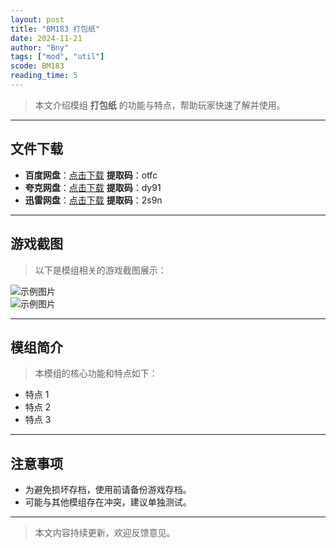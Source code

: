 ```yaml
---
layout: post
title: "BM183 打包纸"
date: 2024-11-21
author: "Bny"
tags: ["mod", "util"]
scode: BM183
reading_time: 5
---
```


> 本文介绍模组 **打包纸** 的功能与特点，帮助玩家快速了解并使用。

---





## 文件下载
- **百度网盘**：[点击下载](https://pan.baidu.com/s/1pxTFNUTly3WKZJGenNbV6g?pwd=otfc)  **提取码**：otfc  
- **夸克网盘**：[点击下载](https://pan.quark.cn/s/923cba22c43c?pwd=dy91)  **提取码**：dy91  
- **迅雷网盘**：[点击下载](https://pan.xunlei.com/s/VOCCbhvmQJ_cTl6Fsent-6FUA1?pwd=2s9n)  **提取码**：2s9n  

---

## 游戏截图
> 以下是模组相关的游戏截图展示：

![示例图片](https://example.com/screenshot1.jpg)  
![示例图片](https://example.com/screenshot2.jpg)

---

## 模组简介
> 本模组的核心功能和特点如下：
- 特点 1
- 特点 2
- 特点 3

---

## 注意事项
- 为避免损坏存档，使用前请备份游戏存档。
- 可能与其他模组存在冲突，建议单独测试。

---

> 本文内容持续更新，欢迎反馈意见。
